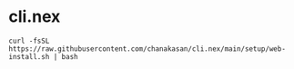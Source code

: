 # cli.nex

```
curl -fsSL https://raw.githubusercontent.com/chanakasan/cli.nex/main/setup/web-install.sh | bash
```
